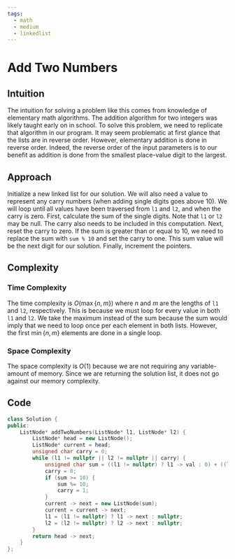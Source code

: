```yaml
---
tags:
  - math
  - medium
  - linkedlist
---
```


# Add Two Numbers

## Intuition

The intuition for solving a problem like this comes from knowledge of elementary math algorithms. The addition algorithm for two integers was likely taught early on in school. To solve this problem, we need to replicate that algorithm in our program. It may seem problematic at first glance that the lists are in reverse order. However, elementary addition is done in reverse order. Indeed, the reverse order of the input parameters is to our benefit as addition is done from the smallest place-value digit to the largest.

## Approach

Initialize a new linked list for our solution. We will also need a value to represent any carry numbers (when adding single digits goes above 10). We will loop until all values have been traversed from `l1` and `l2`, and when the carry is zero. First, calculate the sum of the single digits. Note that `l1` or `l2` may be null. The carry also needs to be included in this computation. Next, reset the carry to zero. If the sum is greater than or equal to 10, we need to replace the sum with `sum % 10` and set the carry to one. This sum value will be the next digit for our solution. Finally, increment the pointers.

## Complexity

### Time Complexity

The time complexity is $O(\max\{n, m\})$ where $n$ and $m$ are the lengths of `l1` and `l2`, respectively. This is because we must loop for every value in both `l1` and `l2`. We take the maximum instead of the sum because the sum would imply that we need to loop once per each element in both lists. However, the first $\min\{n, m\}$ elements are done in a single loop.

### Space Complexity

The space complexity is $O(1)$ because we are not requiring any variable-amount of memory. Since we are returning the solution list, it does not go against our memory complexity.

## Code

```cpp
class Solution {
public:
    ListNode* addTwoNumbers(ListNode* l1, ListNode* l2) {
        ListNode* head = new ListNode();
        ListNode* current = head;
        unsigned char carry = 0;
        while (l1 != nullptr || l2 != nullptr || carry) {
            unsigned char sum = ((l1 != nullptr) ? l1 -> val : 0) + ((l2 != nullptr) ? l2 -> val : 0) + carry;
            carry = 0;
            if (sum >= 10) {
                sum %= 10;
                carry = 1;
            }
            current -> next = new ListNode(sum);
            current = current -> next;
            l1 = (l1 != nullptr) ? l1 -> next : nullptr;
            l2 = (l2 != nullptr) ? l2 -> next : nullptr;
        }
        return head -> next;
    }
};
```
